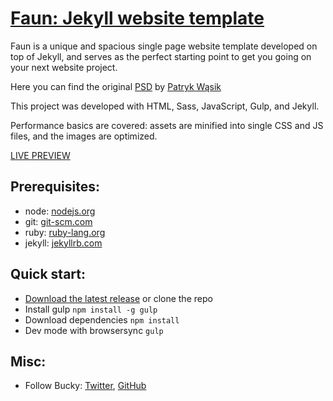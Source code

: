 # [Faun: Jekyll website template](http://buckymaler.com/featured-work/faun)

Faun is a unique and spacious single page website template developed on top of Jekyll, and serves as the perfect starting point to get you going on your next website project.

Here you can find the original [PSD](https://symu.co/freebies/templates-4/faun-psd-template/)
by [Patryk Wąsik](https://www.behance.net/glashilla)

This project was developed with HTML, Sass, JavaScript, Gulp, and Jekyll.

Performance basics are covered: assets are minified into single CSS and JS files, and the images are optimized.

[LIVE PREVIEW](http://buckymaler.com/featured-work/faun)

## Prerequisites:

* node: [nodejs.org](https://nodejs.org/en/)
* git: [git-scm.com](https://git-scm.com/downloads)
* ruby: [ruby-lang.org](https://www.ruby-lang.org/en/)
* jekyll: [jekyllrb.com](https://jekyllrb.com)


## Quick start:

* [Download the latest release](https://github.com/BuckyMaler/Faun/archive/master.zip) or clone the repo
* Install gulp `npm install -g gulp`
* Download dependencies `npm install`
* Dev mode with browsersync `gulp`

## Misc:

* Follow Bucky: [Twitter](https://twitter.com/BuckyMaler), [GitHub](https://github.com/BuckyMaler)

